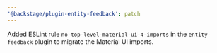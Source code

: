 ```yaml
---
'@backstage/plugin-entity-feedback': patch
---
```


Added ESLint rule `no-top-level-material-ui-4-imports` in the `entity-feedback` plugin to migrate the Material UI imports.
